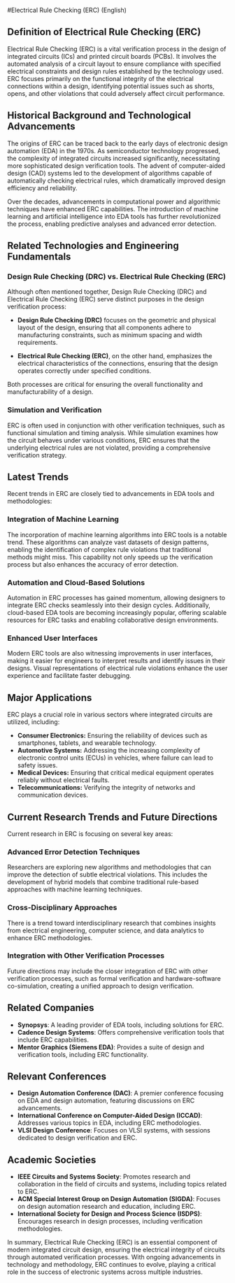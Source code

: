 #Electrical Rule Checking (ERC) (English)

## Definition of Electrical Rule Checking (ERC)

Electrical Rule Checking (ERC) is a vital verification process in the design of integrated circuits (ICs) and printed circuit boards (PCBs). It involves the automated analysis of a circuit layout to ensure compliance with specified electrical constraints and design rules established by the technology used. ERC focuses primarily on the functional integrity of the electrical connections within a design, identifying potential issues such as shorts, opens, and other violations that could adversely affect circuit performance.

## Historical Background and Technological Advancements

The origins of ERC can be traced back to the early days of electronic design automation (EDA) in the 1970s. As semiconductor technology progressed, the complexity of integrated circuits increased significantly, necessitating more sophisticated design verification tools. The advent of computer-aided design (CAD) systems led to the development of algorithms capable of automatically checking electrical rules, which dramatically improved design efficiency and reliability.

Over the decades, advancements in computational power and algorithmic techniques have enhanced ERC capabilities. The introduction of machine learning and artificial intelligence into EDA tools has further revolutionized the process, enabling predictive analyses and advanced error detection.

## Related Technologies and Engineering Fundamentals

### Design Rule Checking (DRC) vs. Electrical Rule Checking (ERC)

Although often mentioned together, Design Rule Checking (DRC) and Electrical Rule Checking (ERC) serve distinct purposes in the design verification process:

- **Design Rule Checking (DRC)** focuses on the geometric and physical layout of the design, ensuring that all components adhere to manufacturing constraints, such as minimum spacing and width requirements.

- **Electrical Rule Checking (ERC)**, on the other hand, emphasizes the electrical characteristics of the connections, ensuring that the design operates correctly under specified conditions.

Both processes are critical for ensuring the overall functionality and manufacturability of a design.

### Simulation and Verification

ERC is often used in conjunction with other verification techniques, such as functional simulation and timing analysis. While simulation examines how the circuit behaves under various conditions, ERC ensures that the underlying electrical rules are not violated, providing a comprehensive verification strategy.

## Latest Trends

Recent trends in ERC are closely tied to advancements in EDA tools and methodologies:

### Integration of Machine Learning

The incorporation of machine learning algorithms into ERC tools is a notable trend. These algorithms can analyze vast datasets of design patterns, enabling the identification of complex rule violations that traditional methods might miss. This capability not only speeds up the verification process but also enhances the accuracy of error detection.

### Automation and Cloud-Based Solutions

Automation in ERC processes has gained momentum, allowing designers to integrate ERC checks seamlessly into their design cycles. Additionally, cloud-based EDA tools are becoming increasingly popular, offering scalable resources for ERC tasks and enabling collaborative design environments.

### Enhanced User Interfaces

Modern ERC tools are also witnessing improvements in user interfaces, making it easier for engineers to interpret results and identify issues in their designs. Visual representations of electrical rule violations enhance the user experience and facilitate faster debugging.

## Major Applications

ERC plays a crucial role in various sectors where integrated circuits are utilized, including:

- **Consumer Electronics:** Ensuring the reliability of devices such as smartphones, tablets, and wearable technology.
- **Automotive Systems:** Addressing the increasing complexity of electronic control units (ECUs) in vehicles, where failure can lead to safety issues.
- **Medical Devices:** Ensuring that critical medical equipment operates reliably without electrical faults.
- **Telecommunications:** Verifying the integrity of networks and communication devices.

## Current Research Trends and Future Directions

Current research in ERC is focusing on several key areas:

### Advanced Error Detection Techniques

Researchers are exploring new algorithms and methodologies that can improve the detection of subtle electrical violations. This includes the development of hybrid models that combine traditional rule-based approaches with machine learning techniques.

### Cross-Disciplinary Approaches

There is a trend toward interdisciplinary research that combines insights from electrical engineering, computer science, and data analytics to enhance ERC methodologies.

### Integration with Other Verification Processes

Future directions may include the closer integration of ERC with other verification processes, such as formal verification and hardware-software co-simulation, creating a unified approach to design verification.

## Related Companies

- **Synopsys**: A leading provider of EDA tools, including solutions for ERC.
- **Cadence Design Systems**: Offers comprehensive verification tools that include ERC capabilities.
- **Mentor Graphics (Siemens EDA)**: Provides a suite of design and verification tools, including ERC functionality.

## Relevant Conferences

- **Design Automation Conference (DAC)**: A premier conference focusing on EDA and design automation, featuring discussions on ERC advancements.
- **International Conference on Computer-Aided Design (ICCAD)**: Addresses various topics in EDA, including ERC methodologies.
- **VLSI Design Conference**: Focuses on VLSI systems, with sessions dedicated to design verification and ERC.

## Academic Societies

- **IEEE Circuits and Systems Society**: Promotes research and collaboration in the field of circuits and systems, including topics related to ERC.
- **ACM Special Interest Group on Design Automation (SIGDA)**: Focuses on design automation research and education, including ERC.
- **International Society for Design and Process Science (ISDPS)**: Encourages research in design processes, including verification methodologies.

In summary, Electrical Rule Checking (ERC) is an essential component of modern integrated circuit design, ensuring the electrical integrity of circuits through automated verification processes. With ongoing advancements in technology and methodology, ERC continues to evolve, playing a critical role in the success of electronic systems across multiple industries.